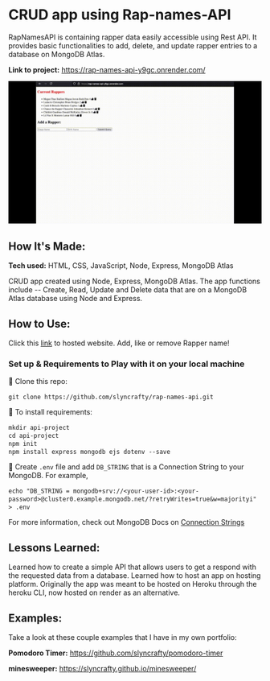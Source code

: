 # CRUD app using Rap-names-API

RapNamesAPI is containing rapper data easily accessible using Rest API.
It provides basic functionalities to add, delete, and update rapper entries to a database on MongoDB Atlas.

**Link to project:** https://rap-names-api-y9gc.onrender.com/

![Demo image](https://github.com/slyncrafty/slyncrafty.github.io/blob/main/images/demo1.gif?raw=true)

## How It's Made:

**Tech used:** HTML, CSS, JavaScript, Node, Express, MongoDB Atlas

CRUD app created using Node, Express, MongoDB Atlas. The app functions include -- Create, Read, Update and Delete data that are on a MongoDB Atlas database using Node and Express.

## How to Use:

Click this [link](https://rap-names-api-y9gc.onrender.com/) to hosted website. Add, like or remove Rapper name!

### Set up & Requirements to Play with it on your local machine

🔑 Clone this repo:

```clone git
git clone https://github.com/slyncrafty/rap-names-api.git
```

🔑 To install requirements:

```
mkdir api-project
cd api-project
npm init
npm install express mongodb ejs dotenv --save
```

🔑 Create `.env` file and add `DB_STRING` that is a Connection String to your MongoDB.
For example,

```
echo "DB_STRING = mongodb+srv://<your-user-id>:<your-password>@cluster0.example.mongodb.net/?retryWrites=true&w=majorityi" > .env
```

For more information, check out MongoDB Docs on [Connection Strings](https://www.mongodb.com/docs/manual/reference/connection-string/)

## Lessons Learned:

Learned how to create a simple API that allows users to get a respond with the requested data from a database.
Learned how to host an app on hosting platform. Originally the app was meant to be hosted on Heroku through the heroku CLI, now hosted on render as an alternative.

## Examples:

Take a look at these couple examples that I have in my own portfolio:

**Pomodoro Timer:** https://github.com/slyncrafty/pomodoro-timer

**minesweeper:** https://slyncrafty.github.io/minesweeper/
